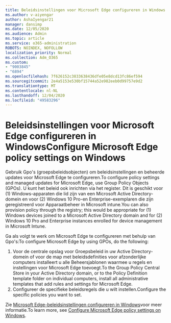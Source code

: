 ```yaml
---
title: Beleidsinstellingen voor Microsoft Edge configureren in Windows
ms.author: v-aiyengar
author: AshaIyengar21
manager: dansimp
ms.date: 12/05/2020
ms.audience: Admin
ms.topic: article
ms.service: o365-administration
ROBOTS: NOINDEX, NOFOLLOW
localization_priority: Normal
ms.collection: Adm_O365
ms.custom:
- "9003845"
- "6894"
ms.openlocfilehash: 7f626152c3833638436dfe05e8dcd13fc86ef594
ms.sourcegitcommit: 2e4a5153e530bf15744a52e982eeb0d99757e9d2
ms.translationtype: MT
ms.contentlocale: nl-NL
ms.lasthandoff: 12/04/2020
ms.locfileid: "49583296"
---
```

# <a name="configure-microsoft-edge-policy-settings-on-windows"></a><span data-ttu-id="37500-102">Beleidsinstellingen voor Microsoft Edge configureren in Windows</span><span class="sxs-lookup"><span data-stu-id="37500-102">Configure Microsoft Edge policy settings on Windows</span></span>

<span data-ttu-id="37500-103">Gebruik Gpo's (groepsbeleidsobjecten) om beleidsinstellingen en beheerde updates voor Microsoft Edge te configureren.</span><span class="sxs-lookup"><span data-stu-id="37500-103">To configure policy settings and managed updates for Microsoft Edge, use Group Policy Objects (GPOs).</span></span> <span data-ttu-id="37500-104">U kunt het beleid ook inrichten via het register. Dit is geschikt voor (1) Windows-apparaten die lid zijn van een Microsoft Active Directory-domein en voor (2) Windows 10 Pro-en Enterprise-exemplaren die zijn geregistreerd voor Apparaatbeheer in Microsoft intune.</span><span class="sxs-lookup"><span data-stu-id="37500-104">You can also provision policy through the registry; this would be appropriate for (1) Windows devices joined to a Microsoft Active Directory domain and for (2) Windows 10 Pro and Enterprise instances enrolled for device management in Microsoft Intune.</span></span>

<span data-ttu-id="37500-105">Ga als volgt te werk om Microsoft Edge te configureren met behulp van Gpo's:</span><span class="sxs-lookup"><span data-stu-id="37500-105">To configure Microsoft Edge by using GPOs, do the following:</span></span>

1. <span data-ttu-id="37500-106">Voor de centrale opslag voor Groepsbeleid in uw Active Directory-domein of voor de map met beleidsdefinities voor afzonderlijke computers installeert u alle Beheersjablonen waarmee u regels en instellingen voor Microsoft Edge toevoegt.</span><span class="sxs-lookup"><span data-stu-id="37500-106">To the Group Policy Central Store in your Active Directory domain, or to the Policy Definition template folder on individual computers, install all administrative templates that add rules and settings for Microsoft Edge.</span></span>
2. <span data-ttu-id="37500-107">Configureer de specifieke beleidsregels die u wilt instellen.</span><span class="sxs-lookup"><span data-stu-id="37500-107">Configure the specific policies you want to set.</span></span>

<span data-ttu-id="37500-108">Zie [Microsoft Edge-beleidsinstellingen configureren in Windows](https://go.microsoft.com/fwlink/?linkid=2135024)voor meer informatie.</span><span class="sxs-lookup"><span data-stu-id="37500-108">To learn more, see [Configure Microsoft Edge policy settings on Windows](https://go.microsoft.com/fwlink/?linkid=2135024).</span></span>
